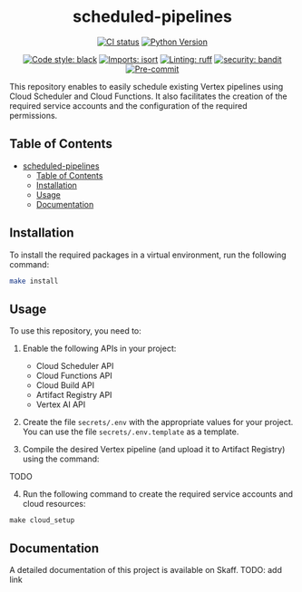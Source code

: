 <div align="center">

# scheduled-pipelines

[![CI status](https://github.com/artefactory-fr/scheduled-pipelines/actions/workflows/ci.yaml/badge.svg)](https://github.com/artefactory-fr/scheduled-pipelines/actions/workflows/ci.yaml?query=branch%3Amain)
[![Python Version](https://img.shields.io/badge/python-3.8%20%7C%203.9%20%7C%203.10-blue.svg)]()

[![Code style: black](https://img.shields.io/badge/code%20style-black-000000.svg)](https://github.com/psf/black)
[![Imports: isort](https://img.shields.io/badge/%20imports-isort-%231674b1?style=flat&labelColor=ef8336)](https://pycqa.github.io/isort/)
[![Linting: ruff](https://img.shields.io/endpoint?url=https://raw.githubusercontent.com/charliermarsh/ruff/main/assets/badge/v2.json)](https://github.com/astral-sh/ruff)
[![security: bandit](https://img.shields.io/badge/security-bandit-yellow.svg)](https://github.com/PyCQA/bandit)
[![Pre-commit](https://img.shields.io/badge/pre--commit-enabled-informational?logo=pre-commit&logoColor=white)](https://github.com/artefactory-fr/scheduled-pipelines/blob/main/.pre-commit-config.yaml)
</div>

This repository enables to easily schedule existing Vertex pipelines using Cloud Scheduler and Cloud Functions.
It also facilitates the creation of the required service accounts and the configuration of the required permissions.

## Table of Contents

- [scheduled-pipelines](#scheduled-pipelines)
  - [Table of Contents](#table-of-contents)
  - [Installation](#installation)
  - [Usage](#usage)
  - [Documentation](#documentation)

## Installation

To install the required packages in a virtual environment, run the following command:

```bash
make install
```

## Usage

To use this repository, you need to:

1. Enable the following APIs in your project:
   - Cloud Scheduler API
   - Cloud Functions API
   - Cloud Build API
   - Artifact Registry API
   - Vertex AI API

2. Create the file `secrets/.env` with the appropriate values for your project. You can use the file `secrets/.env.template` as a template.

3. Compile the desired Vertex pipeline (and upload it to Artifact Registry) using the command:

TODO

4. Run the following command to create the required service accounts and cloud resources:

```
make cloud_setup
```

## Documentation

A detailed documentation of this project is available on Skaff.  TODO: add link
